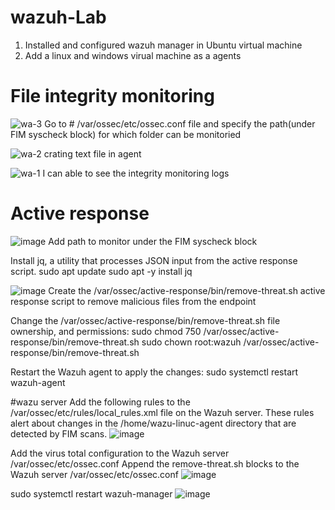 # wazuh-Lab
1. Installed and configured wazuh manager in Ubuntu virtual machine
2. Add a linux and windows virual machine as a agents

# File integrity monitoring
![wa-3](https://github.com/George-1100/wazuh-Lab/assets/76154087/bf843e29-9456-4211-a993-8cb46320d034)
Go to # /var/ossec/etc/ossec.conf file and specify the path(under FIM syscheck block) for which folder can be monitoried

![wa-2](https://github.com/George-1100/wazuh-Lab/assets/76154087/b0297a0a-ed3e-4f25-9f53-e1677ade6a5f)
crating text file in agent

![wa-1](https://github.com/George-1100/wazuh-Lab/assets/76154087/f65532d3-3423-4d96-8d13-092b59a7bd23)
I can able to see the integrity monitoring logs

# Active response

![image](https://github.com/George-1100/wazuh-Lab/assets/76154087/50fc7319-100c-4b48-8c61-02b8033a6c55)
Add path to monitor under the FIM syscheck block

Install jq, a utility that processes JSON input from the active response script.
sudo apt update
sudo apt -y install jq

![image](https://github.com/George-1100/wazuh-Lab/assets/76154087/ed7e73ef-dc63-4728-8c31-b03df7c3a6e3)
Create the /var/ossec/active-response/bin/remove-threat.sh active response script to remove malicious files from the endpoint

Change the /var/ossec/active-response/bin/remove-threat.sh file ownership, and permissions:
sudo chmod 750 /var/ossec/active-response/bin/remove-threat.sh
sudo chown root:wazuh /var/ossec/active-response/bin/remove-threat.sh

Restart the Wazuh agent to apply the changes:
sudo systemctl restart wazuh-agent

#wazu server
Add the following rules to the /var/ossec/etc/rules/local_rules.xml file on the Wazuh server. These rules alert about changes in the /home/wazu-linuc-agent directory that are detected by FIM scans.
![image](https://github.com/George-1100/wazuh-Lab/assets/76154087/46449576-fb47-4965-825e-f557fd451a71)

Add the virus total configuration to the Wazuh server /var/ossec/etc/ossec.conf
Append the remove-threat.sh blocks to the Wazuh server /var/ossec/etc/ossec.conf
![image](https://github.com/George-1100/wazuh-Lab/assets/76154087/ae90f84d-dc0c-408d-a051-15f30ff30e06)

sudo systemctl restart wazuh-manager
![image](https://github.com/George-1100/wazuh-Lab/assets/76154087/60dca628-cc27-4c4f-9112-e72badfd699c)


